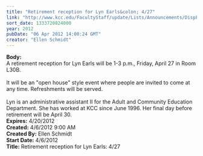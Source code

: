 ```yaml
---
title: "Retirement reception for Lyn Earls&colon; 4/27"
link: "http://www.kcc.edu/FacultyStaff/update/Lists/Announcements/DispForm.aspx?ID=660"
sort_date: 1333720824000
year: 2012
pubDate: "06 Apr 2012 14:00:24 GMT"
creator: "Ellen Schmidt"
---
```


<div><b>Body:</b> <div class=ExternalClass151E7927B9D441A88EB2373C60715BD0><div>
<div class=ExternalClass5B97BB1EE0E543BFB648209F7860A3B7>
<div>A retirement reception for Lyn Earls will be 1-3 p.m., Friday, April 27 in Room L30B. </div>
<div> </div>
<div>It will be an &quot;open house&quot; style event where people are invited to come at any time. Refreshments will be served.</div>
<div> </div>
<div>Lyn is an administrative assistant II for the Adult and Community Education Department. She has worked at KCC since June 1996. Her final day before retirement will be April 30. <br></div></div></div></div></div>
<div><b>Expires:</b> 4/20/2012</div>
<div><b>Created:</b> 4/6/2012 9:00 AM</div>
<div><b>Created By:</b> Ellen Schmidt</div>
<div><b>Start Date:</b> 4/6/2012</div>
<div><b>Title:</b> Retirement reception for Lyn Earls: 4/27</div>

